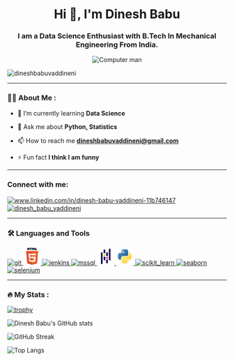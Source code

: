 <h1 align="center">Hi 👋, I'm Dinesh Babu</h1>
<h3 align="center">I am a Data Science Enthusiast with B.Tech In Mechanical Engineering From India.</h3>
</h1>
<div align="center">
  <img src="https://camo.githubusercontent.com/190338430fb2eca4d172a1987205c5e073b2de72db46cb4ed12cf1c2fa32041a/68747470733a2f2f6d656469612e67697068792e636f6d2f6d656469612f645765734263544c61766b5a754733354d492f67697068792e676966" alt="Computer man" width="600" height="300"/>
</div>

<p align="left"> <img src="https://komarev.com/ghpvc/?username=dineshbabuvaddineni&label=Profile%20views&color=0e75b6&style=flat" alt="dineshbabuvaddineni" /> </p>

---

### :man_technologist: About Me :

- 🌱 I’m currently learning **Data Science**

- 💬 Ask me about **Python, Statistics**

- 📫 How to reach me **dineshbabuvaddineni@gmail.com**

- ⚡ Fun fact **I think I am funny**

---

<h3 align="left">Connect with me:</h3>
<p align="left">

<a href="https://linkedin.com/in/www.linkedin.com/in/dinesh-babu-vaddineni-11b746147" target="blank"><img align="center"  alt="www.linkedin.com/in/dinesh-babu-vaddineni-11b746147" height="30" width="40" /></a>
<a href="https://instagram.com/dinesh_babu_vaddineni" target="blank"><img align="center" src="https://raw.githubusercontent.com/rahuldkjain/github-profile-readme-generator/master/src/images/icons/Social/instagram.svg" alt="dinesh_babu_vaddineni" height="30" width="40" /></a>
</p>

---

### :hammer_and_wrench: Languages and Tools 
<p align="left"> <a href="https://git-scm.com/" target="_blank" rel="noreferrer"> <img src="https://www.vectorlogo.zone/logos/git-scm/git-scm-icon.svg" alt="git" width="40" height="40"/> </a> <a href="https://www.w3.org/html/" target="_blank" rel="noreferrer"> <img src="https://raw.githubusercontent.com/devicons/devicon/master/icons/html5/html5-original-wordmark.svg" alt="html5" width="40" height="40"/> </a> <a href="https://www.jenkins.io" target="_blank" rel="noreferrer"> <img src="https://www.vectorlogo.zone/logos/jenkins/jenkins-icon.svg" alt="jenkins" width="40" height="40"/> </a> <a href="https://www.microsoft.com/en-us/sql-server" target="_blank" rel="noreferrer"> <img src="https://www.svgrepo.com/show/303229/microsoft-sql-server-logo.svg" alt="mssql" width="40" height="40"/> </a> <a href="https://pandas.pydata.org/" target="_blank" rel="noreferrer"> <img src="https://raw.githubusercontent.com/devicons/devicon/2ae2a900d2f041da66e950e4d48052658d850630/icons/pandas/pandas-original.svg" alt="pandas" width="40" height="40"/> </a> <a href="https://www.python.org" target="_blank" rel="noreferrer"> <img src="https://raw.githubusercontent.com/devicons/devicon/master/icons/python/python-original.svg" alt="python" width="40" height="40"/> </a> <a href="https://scikit-learn.org/" target="_blank" rel="noreferrer"> <img src="https://upload.wikimedia.org/wikipedia/commons/0/05/Scikit_learn_logo_small.svg" alt="scikit_learn" width="40" height="40"/> </a> <a href="https://seaborn.pydata.org/" target="_blank" rel="noreferrer"> <img src="https://seaborn.pydata.org/_images/logo-mark-lightbg.svg" alt="seaborn" width="40" height="40"/> </a> <a href="https://www.selenium.dev" target="_blank" rel="noreferrer"> <img src="https://raw.githubusercontent.com/detain/svg-logos/780f25886640cef088af994181646db2f6b1a3f8/svg/selenium-logo.svg" alt="selenium" width="40" height="40"/> </a> </p>

---

### :fire: My Stats :

[![trophy](https://github-profile-trophy.vercel.app/?username=dineshbabuvaddineni&theme=onedark)](https://github.com/dineshbabuvaddineni/github-profile-trophy)

![Dinesh Babu's GitHub stats](https://github-readme-stats.vercel.app/api?username=dineshbabuvaddineni&show_icons=true&theme=radical)

![GitHub Streak](http://github-readme-streak-stats.herokuapp.com?user=dineshbabuvaddineni&theme=dark&background=000000)

![Top Langs](https://github-readme-stats.vercel.app/api/top-langs/?username=dineshbabuvaddineni&layout=compact&theme=vision-friendly-dark)


